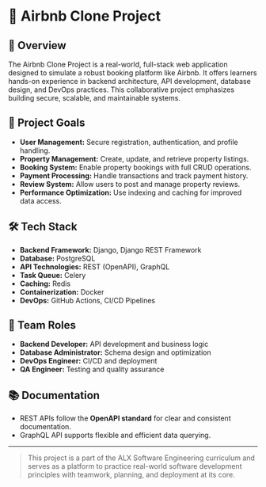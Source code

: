 # 🏡 Airbnb Clone Project

## 📌 Overview

The Airbnb Clone Project is a real-world, full-stack web application designed to simulate a robust booking platform like Airbnb. It offers learners hands-on experience in backend architecture, API development, database design, and DevOps practices. This collaborative project emphasizes building secure, scalable, and maintainable systems.

## 🎯 Project Goals

- **User Management:** Secure registration, authentication, and profile handling.
- **Property Management:** Create, update, and retrieve property listings.
- **Booking System:** Enable property bookings with full CRUD operations.
- **Payment Processing:** Handle transactions and track payment history.
- **Review System:** Allow users to post and manage property reviews.
- **Performance Optimization:** Use indexing and caching for improved data access.

## 🛠️ Tech Stack

- **Backend Framework:** Django, Django REST Framework
- **Database:** PostgreSQL
- **API Technologies:** REST (OpenAPI), GraphQL
- **Task Queue:** Celery
- **Caching:** Redis
- **Containerization:** Docker
- **DevOps:** GitHub Actions, CI/CD Pipelines

## 👥 Team Roles

- **Backend Developer:** API development and business logic
- **Database Administrator:** Schema design and optimization
- **DevOps Engineer:** CI/CD and deployment
- **QA Engineer:** Testing and quality assurance

## 📚 Documentation

- REST APIs follow the **OpenAPI standard** for clear and consistent documentation.
- GraphQL API supports flexible and efficient data querying.

---

> This project is a part of the ALX Software Engineering curriculum and serves as a platform to practice real-world software development principles with teamwork, planning, and deployment at its core.
